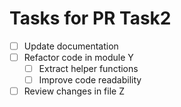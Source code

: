 # Tasks for PR Task2

- [ ] Update documentation
- [ ] Refactor code in module Y
  - [ ] Extract helper functions
  - [ ] Improve code readability
- [ ] Review changes in file Z
